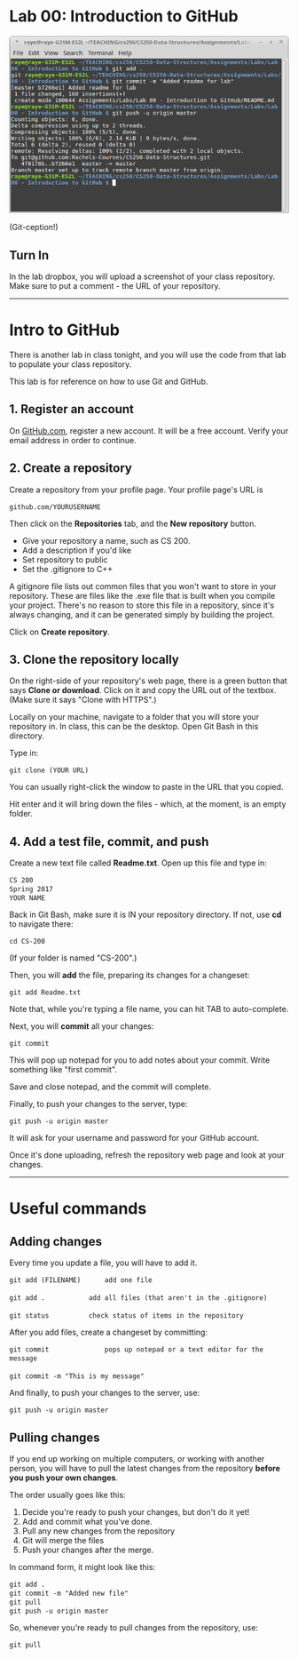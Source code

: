 # Lab 00: Introduction to GitHub

![Example commit](images/commit.png)

(Git-ception!)

## Turn In

In the lab dropbox, you will upload a screenshot of your class repository.
Make sure to put a comment - the URL of your repository.

---

# Intro to GitHub

There is another lab in class tonight, and you will use the code from
that lab to populate your class repository.

This lab is for reference on how to use Git and GitHub.

## 1. Register an account

On [GitHub.com](https://github.com/), register a new account.
It will be a free account. Verify your email address in order to continue.

## 2. Create a repository

Create a repository from your profile page. Your profile page's URL is

	github.com/YOURUSERNAME
	
Then click on the **Repositories** tab, and the **New repository** button.

* Give your repository a name, such as CS 200.
* Add a description if you'd like
* Set repository to public
* Set the .gitignore to C++

A gitignore file lists out common files that you won't want to store in
your repository. These are files like the .exe file that is built
when you compile your project. There's no reason to store this file
in a repository, since it's always changing, and it can be generated
simply by building the project.

Click on **Create repository**.

## 3. Clone the repository locally

On the right-side of your repository's web page, there is a green button
that says **Clone or download**.  Click on it and copy the 
URL out of the textbox. (Make sure it says "Clone with HTTPS".)

Locally on your machine, navigate to a folder that you will store your
repository in. In class, this can be the desktop.
Open Git Bash in this directory.

Type in:

	git clone (YOUR URL)
	
You can usually right-click the window to paste in the URL that you copied.

Hit enter and it will bring down the files - which, at the moment, is an empty folder.

## 4. Add a test file, commit, and push

Create a new text file called **Readme.txt**. Open up this file
and type in:

	CS 200
	Spring 2017
	YOUR NAME
	
Back in Git Bash, make sure it is IN your repository directory. If not, use **cd** to navigate there:

	cd CS-200
	
(If your folder is named "CS-200".)

Then, you will **add** the file, preparing its changes for a changeset:

	git add Readme.txt
	
Note that, while you're typing a file name, you can hit TAB to auto-complete.

Next, you will **commit** all your changes:

	git commit
	
This will pop up notepad for you to add notes about your commit.
Write something like "first commit".

Save and close notepad, and the commit will complete.

Finally, to push your changes to the server, type:

	git push -u origin master
	
It will ask for your username and password for your GitHub account.

Once it's done uploading, refresh the repository web page and look at your changes.

---

# Useful commands

## Adding changes

Every time you update a file, you will have to add it.

	git add (FILENAME)		add one file
	
	git add .			add all files (that aren't in the .gitignore)
	
	git status			check status of items in the repository
	
After you add files, create a changeset by committing:

	git commit				pops up notepad or a text editor for the message
	
	git commit -m "This is my message"
	
And finally, to push your changes to the server, use:

	git push -u origin master
	
## Pulling changes

If you end up working on multiple computers, or working with another person,
you will have to pull the latest changes from the repository **before you push your own changes**.

The order usually goes like this:

1. Decide you're ready to push your changes, but don't do it yet!
2. Add and commit what you've done.
3. Pull any new changes from the repository
4. Git will merge the files
5. Push your changes after the merge.

In command form, it might look like this:

	git add .
	git commit -m "Added new file"
	git pull
	git push -u origin master
	
So, whenever you're ready to pull changes from the repository, use:

	git pull
	

















